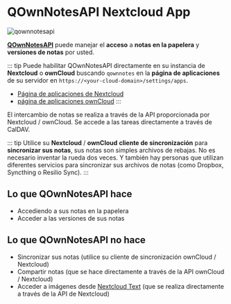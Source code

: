 # QOwnNotesAPI Nextcloud App


![qownnotesapi](/img/qownnotesapi.png)

[**QOwnNotesAPI**](https://github.com/pbek/qownnotesapi) puede manejar el **acceso** a **notas en la papelera** y **versiones de notas** por usted.

::: tip
Puede habilitar QOwnNotesAPI directamente en su instancia de **Nextcloud** o **ownCloud** buscando `qownnotes` en la **página de aplicaciones** de su servidor en `https://<your-cloud-domain>/settings/apps`.

- [Página de aplicaciones de Nextcloud](https://apps.nextcloud.com/apps/qownnotesapi)
- [página de aplicaciones ownCloud](https://marketplace.owncloud.com/apps/qownnotesapi)
:::

El intercambio de notas se realiza a través de la API proporcionada por Nextcloud / ownCloud. Se accede a las tareas directamente a través de CalDAV.

::: tip
Utilice su **Nextcloud** / **ownCloud** **cliente de sincronización** para **sincronizar sus notas**, sus notas son simples archivos de rebajas. No es necesario inventar la rueda dos veces. Y también hay personas que utilizan diferentes servicios para sincronizar sus archivos de notas (como Dropbox, Syncthing o Resilio Sync).
:::

## Lo que QOwnNotesAPI hace

- Accediendo a sus notas en la papelera
- Acceder a las versiones de sus notas

## Lo que QOwnNotesAPI no hace

- Sincronizar sus notas (utilice su cliente de sincronización ownCloud / Nextcloud)
- Compartir notas (que se hace directamente a través de la API ownCloud / Nextcloud)
- Acceder a imágenes desde [Nextcloud Text](https://github.com/nextcloud/text) (que se realiza directamente a través de la API de Nextcloud)
